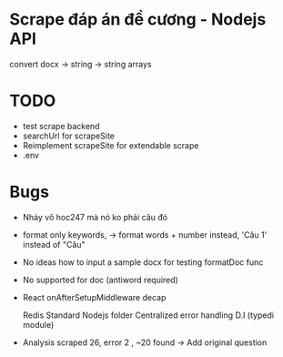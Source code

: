 # Scrape đáp án đề cương - Nodejs API

convert docx -> string -> string arrays

# TODO

- test scrape backend
- searchUrl for scrapeSite
- Reimplement scrapeSite for extendable scrape
- .env

# Bugs

- Nhảy vô hoc247 mà nó ko phải câu đó
- format only keywords, -> format words + number instead, 'Câu 1' instead of "Câu"
- No ideas how to input a sample docx for testing formatDoc func
- No supported for doc (antiword required)
- React onAfterSetupMiddleware decap

  Redis
  Standard Nodejs folder
  Centralized error handling
  D.I (typedi module)

- Analysis
  scraped 26, error 2 , ~20 found
  -> Add original question
